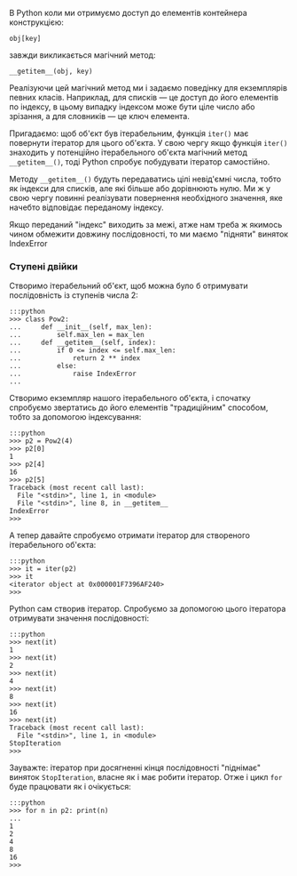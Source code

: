 В Python коли ми отримуємо доступ до елементів контейнера конструкцією:

	obj[key]
	
завжди викликається магічний метод:
	
	__getitem__(obj, key)
	
Реалізуючи цей магічний метод ми і задаємо поведінку для екземплярів певних класів. Наприклад, для списків — це доступ до його елементів по індексу, в цьому випадку індексом може бути ціле число або зрізання, а для словників — це ключ елемента.

Пригадаємо: щоб об'єкт був ітерабельним, функція `iter()` має повернути ітератор для цього об'єкта. У свою чергу якщо функція `iter()` знаходить у потенційно ітерабельного об'єкта магічний метод `__getitem__()`, тоді Python спробує побудувати ітератор самостійно. 

Методу `__getitem__()` будуть передаватись цілі невід'ємні числа, тобто як індекси для списків, але які більше або дорівнюють нулю. 
Ми ж у свою чергу повинні реалізувати повернення необхідного значення, яке начебто відповідає переданому індексу. 

Якщо переданий "індекс" виходить за межі, атже нам треба ж якимось чином обмежити довжину послідовності, то ми маємо "підняти" виняток IndexError



### Ступені двійки

Створимо ітерабельний об'єкт, щоб можна було б отримувати послідовність із ступенів числа 2:

	:::python
	>>> class Pow2:
	...     def __init__(self, max_len):
	...         self.max_len = max_len
	...     def __getitem__(self, index):
	...         if 0 <= index <= self.max_len:
	...             return 2 ** index
	...         else:
	...             raise IndexError
	...	

	
Створимо екземпляр нашого ітерабельного об'єкта, і спочатку спробуємо звертатись до його елементів "традиційним" способом, тобто за допомогою індексування:

	:::python
	>>> p2 = Pow2(4)
	>>> p2[0]
	1
	>>> p2[4]
	16
	>>> p2[5]
	Traceback (most recent call last):
	  File "<stdin>", line 1, in <module>
	  File "<stdin>", line 8, in __getitem__
	IndexError
	>>>

А тепер давайте спробуємо отримати ітератор для створеного ітерабельного об'єкта:

	:::python
	>>> it = iter(p2)
	>>> it
	<iterator object at 0x000001F7396AF240>
	>>>
	
Python сам створив ітератор. Спробуємо за допомогою цього ітератора отримувати значення послідовності:

	:::python
	>>> next(it)
	1
	>>> next(it)
	2
	>>> next(it)
	4
	>>> next(it)
	8
	>>> next(it)
	16
	>>> next(it)
	Traceback (most recent call last):
	  File "<stdin>", line 1, in <module>
	StopIteration
	>>>
	
Зауважте: ітератор при досягненні кінця послідовності "піднімає" виняток `StopIteration`, власне як і має робити ітератор. 
Отже і цикл `for` буде працювати як і очікується:

	:::python
	>>> for n in p2: print(n)
	...
	1
	2
	4
	8
	16
	>>>


